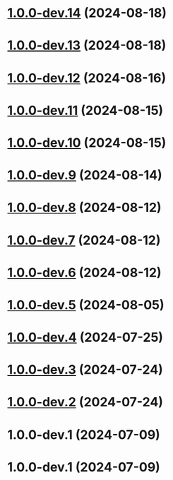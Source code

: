 # [1.0.0-dev.14](https://github.com/Leon-Art-EIP/Back/compare/v1.0.0-dev.13...v1.0.0-dev.14) (2024-08-18)

# [1.0.0-dev.13](https://github.com/Leon-Art-EIP/Back/compare/v1.0.0-dev.12...v1.0.0-dev.13) (2024-08-18)

# [1.0.0-dev.12](https://github.com/Leon-Art-EIP/Back/compare/v1.0.0-dev.11...v1.0.0-dev.12) (2024-08-16)

# [1.0.0-dev.11](https://github.com/Leon-Art-EIP/Back/compare/v1.0.0-dev.10...v1.0.0-dev.11) (2024-08-15)

# [1.0.0-dev.10](https://github.com/Leon-Art-EIP/Back/compare/v1.0.0-dev.9...v1.0.0-dev.10) (2024-08-15)

# [1.0.0-dev.9](https://github.com/Leon-Art-EIP/Back/compare/v1.0.0-dev.8...v1.0.0-dev.9) (2024-08-14)

# [1.0.0-dev.8](https://github.com/Leon-Art-EIP/Back/compare/v1.0.0-dev.7...v1.0.0-dev.8) (2024-08-12)

# [1.0.0-dev.7](https://github.com/Leon-Art-EIP/Back/compare/v1.0.0-dev.6...v1.0.0-dev.7) (2024-08-12)

# [1.0.0-dev.6](https://github.com/Leon-Art-EIP/Back/compare/v1.0.0-dev.5...v1.0.0-dev.6) (2024-08-12)

# [1.0.0-dev.5](https://github.com/Leon-Art-EIP/Back/compare/v1.0.0-dev.4...v1.0.0-dev.5) (2024-08-05)

# [1.0.0-dev.4](https://github.com/Leon-Art-EIP/Back/compare/v1.0.0-dev.3...v1.0.0-dev.4) (2024-07-25)

# [1.0.0-dev.3](https://github.com/Leon-Art-EIP/Back/compare/v1.0.0-dev.2...v1.0.0-dev.3) (2024-07-24)

# [1.0.0-dev.2](https://github.com/Leon-Art-EIP/Back/compare/v1.0.0-dev.1...v1.0.0-dev.2) (2024-07-24)

# 1.0.0-dev.1 (2024-07-09)

# 1.0.0-dev.1 (2024-07-09)
